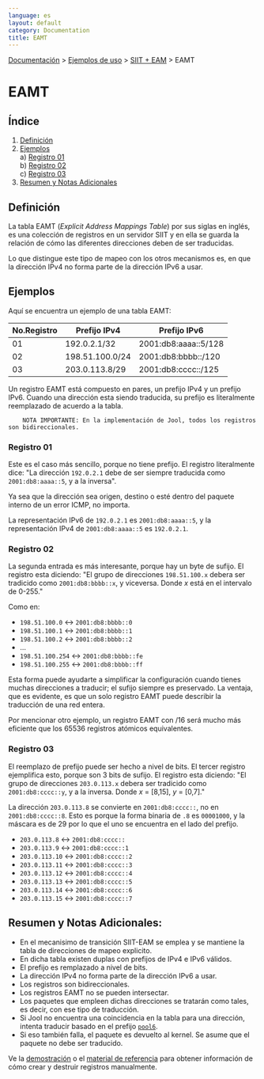 ```yaml
---
language: es
layout: default
category: Documentation
title: EAMT
---
```


[Documentación](documentation.html) > [Ejemplos de uso](documentation.html#ejemplos-de-uso) > [SIIT + EAM](mod-run-eam.html) > EAMT

# EAMT

## Índice

1. [Definición](#definicin)
2. [Ejemplos](#ejemplos)<br />
	a) [Registro 01](#registro-01)<br />
	b) [Registro 02](#registro-02)<br />
	c) [Registro 03](#registro-03)
3. [Resumen y Notas Adicionales](#resumen-y-notas-adicionales)
	
## Definición

La tabla EAMT (_Explicit Address Mappings Table_) por sus siglas en inglés, es una colección de registros en un servidor SIIT y en ella se guarda la relación de cómo las diferentes direcciones deben de ser traducidas. 

Lo que distingue este tipo de mapeo con los otros mecanismos es, en que la dirección IPv4 no forma parte de la dirección IPv6 a usar.

## Ejemplos

Aquí se encuentra un ejemplo de una tabla EAMT:

| No.Registro|   Prefijo IPv4  |     Prefijo IPv6     |
|----------- |-----------------|----------------------|
|    01      | 192.0.2.1/32    | 2001:db8:aaaa::5/128 |
|    02      | 198.51.100.0/24 | 2001:db8:bbbb::/120  |
|    03      | 203.0.113.8/29  | 2001:db8:cccc::/125  |

Un registro EAMT está compuesto en pares, un prefijo IPv4 y un prefijo IPv6. Cuando una dirección esta siendo traducida, su prefijo es literalmente reemplazado de acuerdo a la tabla.

		NOTA IMPORTANTE: En la implementación de Jool, todos los registros son bidireccionales.

### Registro 01

Este es el caso más sencillo, porque no tiene prefijo. El registro literalmente dice: "La dirección `192.0.2.1` debe de ser siempre traducida como `2001:db8:aaaa::5`, y a la inversa".

Ya sea que la dirección sea origen, destino o esté dentro del paquete interno de un error ICMP, no importa.

La representación IPv6 de `192.0.2.1` es `2001:db8:aaaa::5`, y la representación IPv4 de `2001:db8:aaaa::5` es `192.0.2.1`.

### Registro 02

La segunda entrada es más interesante, porque hay un byte de sufijo. El registro esta diciendo: "El grupo de direcciones `198.51.100.x` debera ser tradicido como `2001:db8:bbbb::x`, y viceversa. Donde _x_ está en el intervalo de 0-255."

Como en:

- `198.51.100.0` <-> `2001:db8:bbbb::0`
- `198.51.100.1` <-> `2001:db8:bbbb::1`
- `198.51.100.2` <-> `2001:db8:bbbb::2`
- ...
- `198.51.100.254` <-> `2001:db8:bbbb::fe`
- `198.51.100.255` <-> `2001:db8:bbbb::ff`

Esta forma puede ayudarte a simplificar la configuración cuando tienes muchas direcciones a traducir; el sufijo siempre es preservado. La ventaja, que es evidente, es que un solo registro EAMT puede describir la traducción de una red entera.

Por mencionar otro ejemplo, un registro EAMT con /16 será mucho más eficiente que los 65536 registros atómicos equivalentes.

### Registro 03

El reemplazo de prefijo puede ser hecho a nivel de bits. El tercer registro ejemplifica esto, porque son 3 bits de sufijo. El registro esta diciendo: "El grupo de direcciones `203.0.113.x` debera ser tradicido como `2001:db8:cccc::y`, y a la inversa. Donde _x_ = [8,15], _y_ = [0,7]."

La dirección `203.0.113.8` se convierte en `2001:db8:cccc::`, no en `2001:db8:cccc::8`. Esto es porque la forma binaria de `.8` es `00001000`, y la máscara es de 29 por lo que el uno se encuentra en el lado del prefijo.

- `203.0.113.8` <-> `2001:db8:cccc::`
- `203.0.113.9` <-> `2001:db8:cccc::1`
- `203.0.113.10` <-> `2001:db8:cccc::2`
- `203.0.113.11` <-> `2001:db8:cccc::3`
- `203.0.113.12` <-> `2001:db8:cccc::4`
- `203.0.113.13` <-> `2001:db8:cccc::5`
- `203.0.113.14` <-> `2001:db8:cccc::6`
- `203.0.113.15` <-> `2001:db8:cccc::7`

## Resumen y Notas Adicionales:

* En el mecanisimo de transición SIIT-EAM se emplea y se mantiene la tabla de direcciones de mapeo explicito.
* En dicha tabla existen duplas con prefijos de IPv4 e IPv6 válidos.
* El prefijo es remplazado a nivel de bits.
* La dirección IPv4 no forma parte de la dirección IPv6 a usar.
* Los registros son bidireccionales.
* Los registros EAMT no se pueden intersectar. 
* Los paquetes que empleen dichas direcciones se tratarán como tales, es decir, con ese tipo de traducción.
* Si Jool no encuentra una coincidencia en la tabla para una dirección, intenta traducir basado en el prefijo [`pool6`](usr-flags-pool6.html). 
* Si eso también falla, el paquete es devuelto al kernel. Se asume que el paquete no debe ser traducido.

Ve la [demostración](mod-run-eam.html) o el [material de referencia](usr-flags-eamt.html) para obtener información de cómo crear y destruir registros manualmente.
